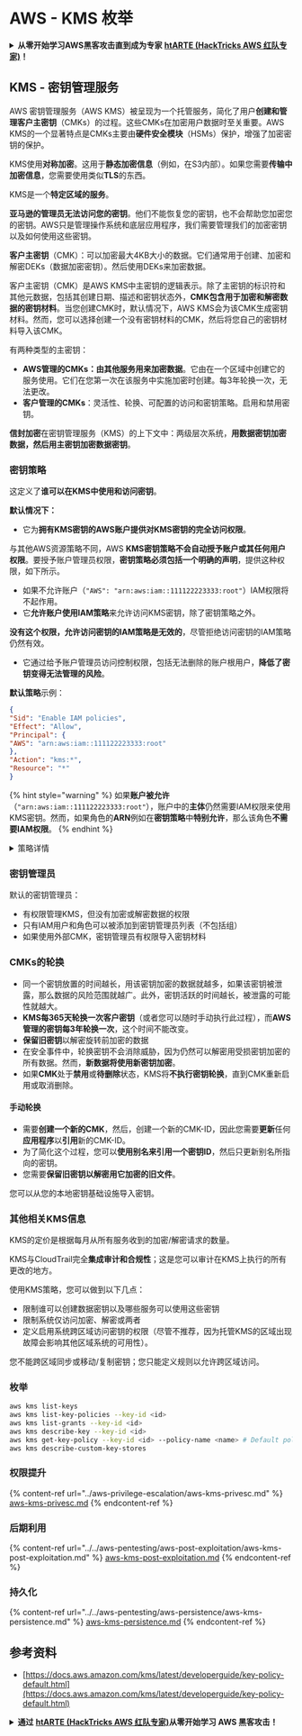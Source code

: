 # AWS - KMS 枚举

<details>

<summary><strong>从零开始学习AWS黑客攻击直到成为专家</strong> <a href="https://training.hacktricks.xyz/courses/arte"><strong>htARTE (HackTricks AWS 红队专家)</strong></a><strong>！</strong></summary>

支持HackTricks的其他方式：

* 如果您想在HackTricks中看到您的**公司广告**或**下载HackTricks的PDF**，请查看[**订阅计划**](https://github.com/sponsors/carlospolop)！
* 获取[**官方PEASS & HackTricks商品**](https://peass.creator-spring.com)
* 发现[**PEASS家族**](https://opensea.io/collection/the-peass-family)，我们独家的[**NFTs系列**](https://opensea.io/collection/the-peass-family)
* **加入** 💬 [**Discord群组**](https://discord.gg/hRep4RUj7f) 或 [**telegram群组**](https://t.me/peass) 或在 **Twitter** 🐦 上**关注**我 [**@carlospolopm**](https://twitter.com/carlospolopm)**。**
* **通过向** [**HackTricks**](https://github.com/carlospolop/hacktricks) 和 [**HackTricks Cloud**](https://github.com/carlospolop/hacktricks-cloud) github仓库提交PR来分享您的黑客技巧。

</details>

## KMS - 密钥管理服务

AWS 密钥管理服务（AWS KMS）被呈现为一个托管服务，简化了用户**创建和管理客户主密钥**（CMKs）的过程。这些CMKs在加密用户数据时至关重要。AWS KMS的一个显著特点是CMKs主要由**硬件安全模块**（HSMs）保护，增强了加密密钥的保护。

KMS使用**对称加密**。这用于**静态加密信息**（例如，在S3内部）。如果您需要**传输中加密信息**，您需要使用类似**TLS**的东西。

KMS是一个**特定区域的服务**。

**亚马逊的管理员无法访问您的密钥**。他们不能恢复您的密钥，也不会帮助您加密您的密钥。AWS只是管理操作系统和底层应用程序，我们需要管理我们的加密密钥以及如何使用这些密钥。

**客户主密钥**（CMK）：可以加密最大4KB大小的数据。它们通常用于创建、加密和解密DEKs（数据加密密钥）。然后使用DEKs来加密数据。

客户主密钥（CMK）是AWS KMS中主密钥的逻辑表示。除了主密钥的标识符和其他元数据，包括其创建日期、描述和密钥状态外，**CMK包含用于加密和解密数据的密钥材料**。当您创建CMK时，默认情况下，AWS KMS会为该CMK生成密钥材料。然而，您可以选择创建一个没有密钥材料的CMK，然后将您自己的密钥材料导入该CMK。

有两种类型的主密钥：

* **AWS管理的CMKs：由其他服务用来加密数据**。它由在一个区域中创建它的服务使用。它们在您第一次在该服务中实施加密时创建。每3年轮换一次，无法更改。
* **客户管理的CMKs**：灵活性、轮换、可配置的访问和密钥策略。启用和禁用密钥。

**信封加密**在密钥管理服务（KMS）的上下文中：两级层次系统，**用数据密钥加密数据，然后用主密钥加密数据密钥**。

### 密钥策略

这定义了**谁可以在KMS中使用和访问密钥**。

**默认情况下：**

*   它为**拥有KMS密钥的AWS账户提供对KMS密钥的完全访问权限**。

与其他AWS资源策略不同，AWS **KMS密钥策略不会自动授予账户或其任何用户权限**。要授予账户管理员权限，**密钥策略必须包括一个明确的声明**，提供这种权限，如下所示。

* 如果不允许账户（`"AWS": "arn:aws:iam::111122223333:root"`）IAM权限将不起作用。
*   它**允许账户使用IAM策略**来允许访问KMS密钥，除了密钥策略之外。

**没有这个权限，允许访问密钥的IAM策略是无效的**，尽管拒绝访问密钥的IAM策略仍然有效。
* 它通过给予账户管理员访问控制权限，包括无法删除的账户根用户，**降低了密钥变得无法管理的风险**。

**默认策略**示例：
```json
{
"Sid": "Enable IAM policies",
"Effect": "Allow",
"Principal": {
"AWS": "arn:aws:iam::111122223333:root"
},
"Action": "kms:*",
"Resource": "*"
}
```
{% hint style="warning" %}
如果**账户被允许**（`"arn:aws:iam::111122223333:root"`），账户中的**主体**仍然需要IAM权限来使用KMS密钥。然而，如果角色的**ARN**例如在**密钥策略**中**特别允许**，那么该角色**不需要IAM权限**。
{% endhint %}

<details>

<summary>策略详情</summary>

策略的属性：

* 基于JSON的文档
* 资源 --> 受影响的资源（可以是"\*"）
* 操作 --> kms:Encrypt, kms:Decrypt, kms:CreateGrant ...（权限）
* 效果 --> 允许/拒绝
* 主体 --> 受影响的arn
* 条件（可选） --> 给予权限的条件

授权：

* 允许将您的权限委托给您AWS账户内的另一个AWS主体。您需要使用AWS KMS API来创建它们。可以指定CMK标识符、授权主体和所需的操作级别（Decrypt, Encrypt, GenerateDataKey...）
* 授权创建后，将发出GrantToken和GratID

**访问**：

* 通过**密钥策略** -- 如果存在，这将**优先**于IAM策略
* 通过**IAM策略**
* 通过**授权**

</details>

### 密钥管理员

默认的密钥管理员：

* 有权限管理KMS，但没有加密或解密数据的权限
* 只有IAM用户和角色可以被添加到密钥管理员列表（不包括组）
* 如果使用外部CMK，密钥管理员有权限导入密钥材料

### CMKs的轮换

* 同一个密钥放置的时间越长，用该密钥加密的数据就越多，如果该密钥被泄露，那么数据的风险范围就越广。此外，密钥活跃的时间越长，被泄露的可能性就越大。
* **KMS每365天轮换一次客户密钥**（或者您可以随时手动执行此过程），而**AWS管理的密钥每3年轮换一次**，这个时间不能改变。
* **保留旧密钥**以解密旋转前加密的数据
* 在安全事件中，轮换密钥不会消除威胁，因为仍然可以解密用受损密钥加密的所有数据。然而，**新数据将使用新密钥加密**。
* 如果**CMK**处于**禁用**或**待删除**状态，KMS将**不执行密钥轮换**，直到CMK重新启用或取消删除。

#### 手动轮换

* 需要**创建一个新的CMK**，然后，创建一个新的CMK-ID，因此您需要**更新**任何**应用程序**以**引用**新的CMK-ID。
* 为了简化这个过程，您可以**使用别名来引用一个密钥ID**，然后只更新别名所指向的密钥。
* 您需要**保留旧密钥以解密用它加密的旧文件**。

您可以从您的本地密钥基础设施导入密钥。

### 其他相关KMS信息

KMS的定价是根据每月从所有服务收到的加密/解密请求的数量。

KMS与CloudTrail完全**集成审计和合规性**；这是您可以审计在KMS上执行的所有更改的地方。

使用KMS策略，您可以做到以下几点：

* 限制谁可以创建数据密钥以及哪些服务可以使用这些密钥
* 限制系统仅访问加密、解密或两者
* 定义启用系统跨区域访问密钥的权限（尽管不推荐，因为托管KMS的区域出现故障会影响其他区域系统的可用性）。

您不能跨区域同步或移动/复制密钥；您只能定义规则以允许跨区域访问。

### 枚举
```bash
aws kms list-keys
aws kms list-key-policies --key-id <id>
aws kms list-grants --key-id <id>
aws kms describe-key --key-id <id>
aws kms get-key-policy --key-id <id> --policy-name <name> # Default policy name is "default"
aws kms describe-custom-key-stores
```
### 权限提升

{% content-ref url="../aws-privilege-escalation/aws-kms-privesc.md" %}
[aws-kms-privesc.md](../aws-privilege-escalation/aws-kms-privesc.md)
{% endcontent-ref %}

### 后期利用

{% content-ref url="../../aws-pentesting/aws-post-exploitation/aws-kms-post-exploitation.md" %}
[aws-kms-post-exploitation.md](../../aws-pentesting/aws-post-exploitation/aws-kms-post-exploitation.md)
{% endcontent-ref %}

### 持久化

{% content-ref url="../../aws-pentesting/aws-persistence/aws-kms-persistence.md" %}
[aws-kms-persistence.md](../../aws-pentesting/aws-persistence/aws-kms-persistence.md)
{% endcontent-ref %}

## 参考资料

* [https://docs.aws.amazon.com/kms/latest/developerguide/key-policy-default.html](https://docs.aws.amazon.com/kms/latest/developerguide/key-policy-default.html)

<details>

<summary><strong>通过</strong> <a href="https://training.hacktricks.xyz/courses/arte"><strong>htARTE (HackTricks AWS 红队专家)</strong></a><strong>从零开始学习 AWS 黑客攻击！</strong></summary>

其他支持 HackTricks 的方式：

* 如果您想在 HackTricks 中看到您的**公司广告**或**下载 HackTricks 的 PDF**，请查看[**订阅计划**](https://github.com/sponsors/carlospolop)！
* 获取[**官方的 PEASS & HackTricks 商品**](https://peass.creator-spring.com)
* 发现[**PEASS 家族**](https://opensea.io/collection/the-peass-family)，我们独家的[**NFT 集合**](https://opensea.io/collection/the-peass-family)
* **加入** 💬 [**Discord 群组**](https://discord.gg/hRep4RUj7f) 或 [**telegram 群组**](https://t.me/peass) 或在 **Twitter** 🐦 上**关注**我 [**@carlospolopm**](https://twitter.com/carlospolopm)**。**
* **通过向** [**HackTricks**](https://github.com/carlospolop/hacktricks) 和 [**HackTricks Cloud**](https://github.com/carlospolop/hacktricks-cloud) github 仓库提交 PR 来**分享您的黑客技巧**。

</details>
